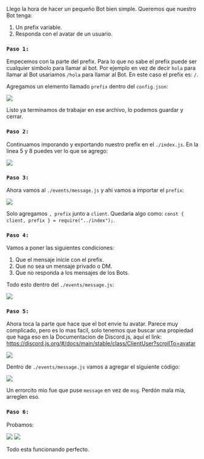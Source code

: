 Llego la hora de hacer un pequeño Bot bien simple.
Queremos que nuestro Bot tenga:

1. Un prefix variable.
2. Responda con el avatar de un usuario.

### `Paso 1:`

Empecemos con la parte del prefix. 
Para lo que no sabe el prefix puede ser cualquier simbolo para llamar al bot. Por ejemplo en vez de decir `hola` para llamar al Bot usariamos `/hola` para llamar al Bot.
En este caso el prefix es: `/`.

Agregamos un elemento llamado `prefix` dentro del `config.json`:

![](https://i.imgur.com/GLcbDuE.png)

Listo ya terminamos de trabajar en ese archivo, lo podemos guardar y cerrar.

### `Paso 2:`

Continuamos imporando y exportando nuestro prefix en el `./index.js`.
En la linea 5 y 8 puedes ver lo que se agrego:

![](https://i.imgur.com/bgglN4U.png)

### `Paso 3:`

Ahora vamos al `./events/message.js` y ahi vamos a importar el `prefix`:

![](https://i.imgur.com/v3fCFIG.png)

Solo agregamos `, prefix` junto a `client`.
Quedaria algo como: `const { client, prefix } = require("../index");`.

### `Paso 4:`

Vamos a poner las siguientes condiciones:

1. Que el mensaje inicie con el prefix.
2. Que no sea un mensaje privado o DM.
3. Que no responda a los mensajes de los Bots.

Todo esto dentro del `./events/message.js`:

![](https://i.imgur.com/qLM4NlG.png)

### `Paso 5:`

Ahora toca la parte que hace que el bot envie tu avatar.
Parece muy complicado, pero es lo mas facil, solo tenemos que buscar una propiedad que haga eso en la Documentacion de Discord.js, aquí el link: https://discord.js.org/#/docs/main/stable/class/ClientUser?scrollTo=avatar

![](https://i.imgur.com/0ZDxoRT.png)

Dentro de `./events/message.js` vamos a agregar el siguiente código: 

![](https://i.imgur.com/aWO5xtw.png)

Un errorcito mio fue que puse `message` en vez de `msg`. Perdón mala mía, arreglen eso. 

### `Paso 6:`

Probamos:

![](https://i.imgur.com/Th9cgyF.png)
![](https://i.imgur.com/ZcWfxVG.png)

Todo esta funcionando perfecto.
